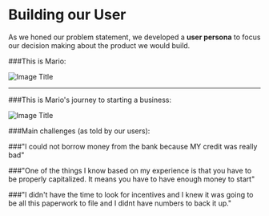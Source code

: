 
# Building our User

As we honed our problem statement, we developed a **user persona** to focus our decision making about the product we would build.


###This is Mario:


![Image Title]( http://cl.ly/image/0n073P3H430Z/mario-persona.jpg)

---

###This is Mario's journey to starting a business:

![Image Title]( http://cl.ly/image/3V3U0J0q1j1x/unnamed%20copy%203.png)


###Main challenges (as told by our users):

###"I could not borrow money from the bank because MY credit was really bad"


###"One of the things I know based on my experience is that you have to be properly capitalized. It means you have to have enough money to start"


###"I didn't have the time to look for incentives and I knew it was going to be all this paperwork to file and I didnt have numbers to back it up."


